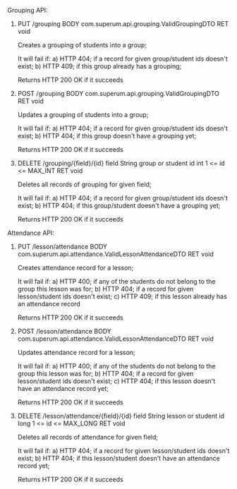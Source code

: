Grouping API:

1)
    PUT   /grouping
    BODY  com.superum.api.grouping.ValidGroupingDTO
    RET   void

    Creates a grouping of students into a group;

    It will fail if:
    a) HTTP 404; if a record for given group/student ids doesn't exist;
    b) HTTP 409; if this group already has a grouping;

    Returns HTTP 200 OK if it succeeds

2)
    POST  /grouping
    BODY  com.superum.api.grouping.ValidGroupingDTO
    RET   void

    Updates a grouping of students into a group;

    It will fail if:
    a) HTTP 404; if a record for given group/student ids doesn't exist;
	b) HTTP 404; if this group doesn't have a grouping yet;

    Returns HTTP 200 OK if it succeeds

3)
    DELETE   /grouping/{field}/{id}
             field      String      group or student
             id         int         1 <= id <= MAX_INT
    RET      void

    Deletes all records of grouping for given field;

    It will fail if:
    a) HTTP 404; if a record for given group/student ids doesn't exist;
	b) HTTP 404; if this group/student doesn't have a grouping yet;

    Returns HTTP 200 OK if it succeeds


Attendance API:

1)
    PUT   /lesson/attendance
    BODY  com.superum.api.attendance.ValidLessonAttendanceDTO
    RET   void

    Creates attendance record for a lesson;

    It will fail if:
    a) HTTP 400; if any of the students do not belong to the group this lesson was for;
    b) HTTP 404; if a record for given lesson/student ids doesn't exist;
    c) HTTP 409; if this lesson already has an attendance record

    Returns HTTP 200 OK if it succeeds

2)
    POST  /lesson/attendance
    BODY  com.superum.api.attendance.ValidLessonAttendanceDTO
    RET   void

    Updates attendance record for a lesson;

    It will fail if:
    a) HTTP 400; if any of the students do not belong to the group this lesson was for;
    b) HTTP 404; if a record for given lesson/student ids doesn't exist;
    c) HTTP 404; if this lesson doesn't have an attendance record yet;

    Returns HTTP 200 OK if it succeeds

3)
    DELETE   /lesson/attendance/{field}/{id}
             field      String      lesson or student
             id         long        1 <= id <= MAX_LONG
    RET      void

    Deletes all records of attendance for given field;

    It will fail if:
    a) HTTP 404; if a record for given lesson/student ids doesn't exist;
    b) HTTP 404; if this lesson/student doesn't have an attendance record yet;

    Returns HTTP 200 OK if it succeeds
